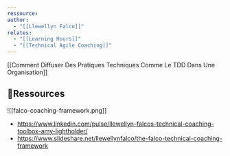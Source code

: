 ```yaml
---
ressource: 
author:
  - "[[Llewellyn Falco]]"
relates:
  - "[[Learning Hours]]"
  - "[[Technical Agile Coaching]]"
---
```

[[Comment Diffuser Des Pratiques Techniques Comme Le TDD Dans Une Organisation]]

## 🔗Ressources
![[falco-coaching-framework.png]]
- https://www.linkedin.com/pulse/llewellyn-falcos-technical-coaching-toolbox-amy-lightholder/
- https://www.slideshare.net/llewellynfalco/the-falco-technical-coaching-framework